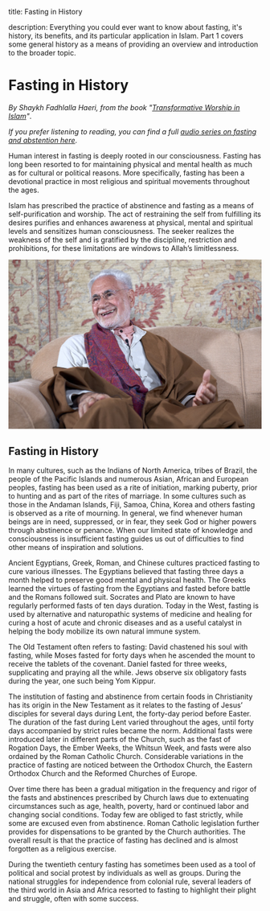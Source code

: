 title: Fasting in History

description: Everything you could ever want to know about fasting, it's history, its benefits, and its particular application in Islam. Part 1 covers some general history as a means of providing an overview and introduction to the broader topic.

# Fasting in History

_By Shaykh Fadhlalla Haeri, from the book "[Transformative Worship in Islam](../../../books/general-islam/transformative-worship-islam)"_.

_If you prefer listening to reading, you can find a full [audio series on fasting and abstention here](../../../audios/series/abstention-fasting)_.

Human interest in fasting is deeply rooted in our consciousness. Fasting has long been resorted to for maintaining physical and mental health as much as for cultural or political reasons. More specifically, fasting has been a devotional practice in most religious and spiritual movements throughout the ages.

Islam has prescribed the practice of abstinence and fasting as a means of self-purification and worship. The act of restraining the self from fulfilling its desires purifies and enhances awareness at physical, mental and spiritual levels and sensitizes human consciousness. The seeker realizes the weakness of the self and is gratified by the discipline, restriction and prohibitions, for these limitations are windows to Allah’s limitlessness.

![Laughing Everlastingly](../img/sfh_laughing.jpg)

## Fasting in History

In many cultures, such as the Indians of North America, tribes of Brazil, the people of the Pacific Islands and numerous Asian, African and European peoples, fasting has been used as a rite of initiation, marking puberty, prior to hunting and as part of the rites of marriage. In some cultures such as those in the Andaman Islands, Fiji, Samoa, China, Korea and others fasting is observed as a rite of mourning. In general, we find whenever human beings are in need, suppressed, or in fear, they seek God or higher powers through abstinence or penance. When our limited state of knowledge and consciousness is insufficient fasting guides us out of difficulties to find other means of inspiration and solutions.

Ancient Egyptians, Greek, Roman, and Chinese cultures practiced fasting to cure various illnesses. The Egyptians believed that fasting three days a month helped to preserve good mental and physical health. The Greeks learned the virtues of fasting from the Egyptians and fasted before battle and the Romans followed suit. Socrates and Plato are known to have regularly performed fasts of ten days duration. Today in the West, fasting is used by alternative and naturopathic systems of medicine and healing for curing a host of acute and chronic diseases and as a useful catalyst in helping the body mobilize its own natural immune system.

The Old Testament often refers to fasting: David chastened his soul with fasting, while Moses fasted for forty days when he ascended the mount to receive the tablets of the covenant. Daniel fasted for three weeks, supplicating and praying all the while. Jews observe six obligatory fasts during the year, one such being Yom Kippur.

The institution of fasting and abstinence from certain foods in Christianity has its origin in the New Testament as it relates to the fasting of Jesus’ disciples for several days during Lent, the forty-day period before Easter. The duration of the fast during Lent varied throughout the ages, until forty days accompanied by strict rules became the norm. Additional fasts were introduced later in different parts of the Church, such as the fast of Rogation Days, the Ember Weeks, the Whitsun Week, and fasts were also ordained by the Roman Catholic Church. Considerable variations in the practice of fasting are noticed between the Orthodox Church, the Eastern Orthodox Church and the Reformed Churches of Europe.

Over time there has been a gradual mitigation in the frequency and rigor of the fasts and abstinences prescribed by Church laws due to extenuating circumstances such as age, health, poverty, hard or continued labor and changing social conditions. Today few are obliged to fast strictly, while some are excused even from abstinence. Roman Catholic legislation further provides for dispensations to be granted by the Church authorities. The overall result is that the practice of fasting has declined and is almost forgotten as a religious exercise.

During the twentieth century fasting has sometimes been used as a tool of political and social protest by individuals as well as groups. During the national struggles for independence from colonial rule, several leaders of the third world in Asia and Africa resorted to fasting to highlight their plight and struggle, often with some success.
